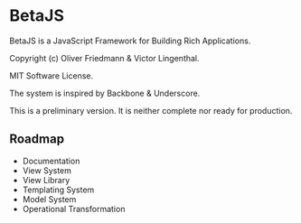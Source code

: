 BetaJS
=================

BetaJS is a JavaScript Framework for Building Rich Applications.

Copyright (c) Oliver Friedmann & Victor Lingenthal.

MIT Software License.

The system is inspired by Backbone & Underscore.



This is a preliminary version. It is neither complete nor ready for production.

## Roadmap
- Documentation
- View System
- View Library
- Templating System
- Model System
- Operational Transformation